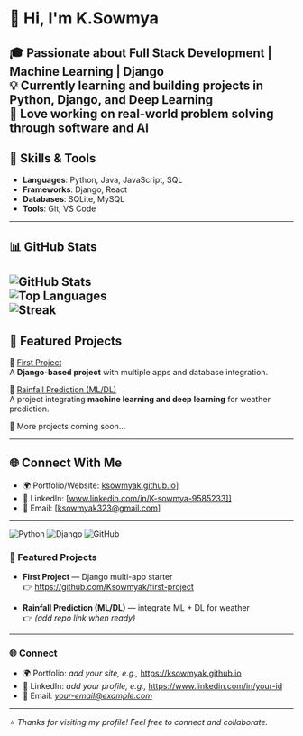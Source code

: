# 👋 Hi, I'm K.Sowmya 

🎓 Passionate about **Full Stack Development | Machine Learning | Django**  
💡 Currently learning and building projects in **Python, Django, and Deep Learning**  
🚀 Love working on **real-world problem solving** through software and AI 
---

## 🔧 Skills & Tools
- **Languages**: Python, Java, JavaScript, SQL  
- **Frameworks**: Django, React 
- **Databases**: SQLite, MySQL  
- **Tools**: Git, VS Code  

---

## 📊 GitHub Stats
![GitHub Stats](https://github-readme-stats.vercel.app/api?username=Ksowmyak&show_icons=true&theme=radical)  
![Top Languages](https://github-readme-stats.vercel.app/api/top-langs/?username=Ksowmyak&layout=compact&theme=radical)  
![Streak](https://github-readme-streak-stats.herokuapp.com/?user=Ksowmyak&theme=radical)  
---

## 🚀 Featured Projects
🔹 [First Project](https://github.com/Ksowmyak/first-project)  
A **Django-based project** with multiple apps and database integration.  

🔹 [Rainfall Prediction (ML/DL)](https://github.com/Ksowmyak/rainfall-prediction)  
A project integrating **machine learning and deep learning** for weather prediction.  

🔹 More projects coming soon...  

---

## 🌐 Connect With Me
- 🌍 Portfolio/Website: [ksowmyak.github.io](https://ksowmyak.github.io)]  
- 💼 LinkedIn: [www.linkedin.com/in/K-sowmya-9585233]]  
- 📧 Email: [ksowmyak323@gmail.com]  

---
![Python](https://img.shields.io/badge/Python-3776AB?style=for-the-badge&logo=python&logoColor=white)
![Django](https://img.shields.io/badge/Django-092E20?style=for-the-badge&logo=django&logoColor=white)
![GitHub](https://img.shields.io/badge/GitHub-100000?style=for-the-badge&logo=github&logoColor=white)


### 🚀 Featured Projects
- **First Project** — Django multi-app starter  
  👉 https://github.com/Ksowmyak/first-project

- **Rainfall Prediction (ML/DL)** — integrate ML + DL for weather  
  👉 *(add repo link when ready)*

---

### 🌐 Connect
- 🌍 Portfolio: *add your site, e.g.,* https://ksowmyak.github.io  
- 💼 LinkedIn: *add your profile, e.g.,* https://www.linkedin.com/in/your-id  
- 📧 Email: *your-email@example.com*

---


⭐ *Thanks for visiting my profile! Feel free to connect and collaborate.*  

